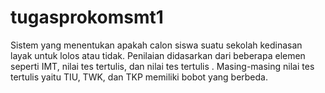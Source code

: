# tugasprokomsmt1
Sistem yang menentukan apakah calon siswa suatu sekolah kedinasan layak untuk lolos atau tidak. Penilaian didasarkan dari beberapa elemen seperti IMT, nilai tes tertulis,  dan nilai tes tertulis . Masing-masing nilai tes tertulis yaitu TIU, TWK, dan TKP  memiliki bobot yang berbeda.
